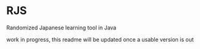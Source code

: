 # RJS
Randomized Japanese learning tool in Java

work in progress, this readme will be updated once a usable version is out
